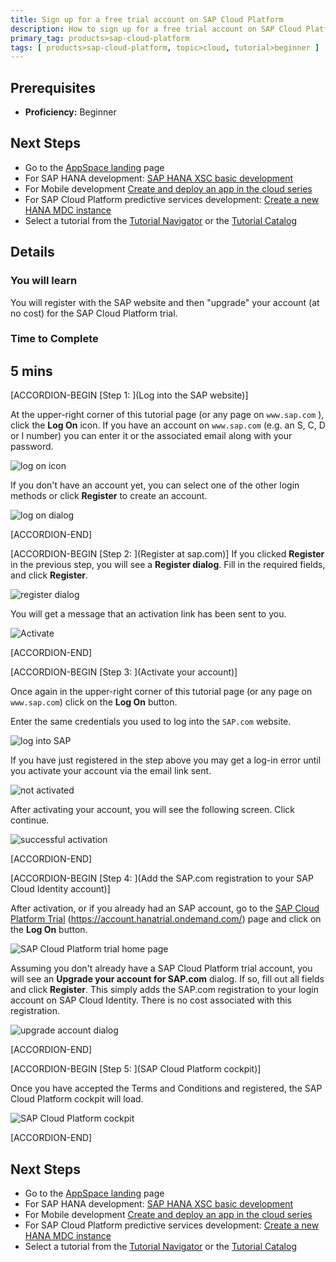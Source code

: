 ```yaml
---
title: Sign up for a free trial account on SAP Cloud Platform
description: How to sign up for a free trial account on SAP Cloud Platform
primary_tag: products>sap-cloud-platform
tags: [ products>sap-cloud-platform, topic>cloud, tutorial>beginner ]
---
```


## Prerequisites
 - **Proficiency:** Beginner

## Next Steps
 - Go to the [AppSpace landing](http://www.sap.com/developer/app-space.html) page
 - For SAP HANA development: [SAP HANA XSC basic development](http://www.sap.com/developer/tutorials/hana-web-development-workbench.html)
 - For Mobile development [Create and deploy an app in the cloud series](http://www.sap.com/developer/tutorials/hcp-create-destination.html)
 - For SAP Cloud Platform predictive services development: [Create a new HANA MDC instance](http://www.sap.com/developer/tutorials/hcpps-hana-create-mdc-instance.html)
 - Select a tutorial from the [Tutorial Navigator](http://www.sap.com/developer/tutorial-navigator.html) or the [Tutorial Catalog](http://www.sap.com/developer/tutorials.html)


## Details
### You will learn  
You will register with the SAP website and then "upgrade" your account (at no cost) for the SAP Cloud Platform trial.

### Time to Complete
**5 mins**
---

[ACCORDION-BEGIN [Step 1: ](Log into the SAP website)]

At the upper-right corner of this tutorial page (or any page on `www.sap.com` ), click the **Log On** icon. If you have an account on `www.sap.com` (e.g. an S, C, D or I number) you can enter it or the associated email along with your password.

![log on icon](sci-01.png)

If you don't have an account yet, you can select one of the other login methods or click **Register** to create an account.

![log on dialog](sci-02.png)


[ACCORDION-END]

[ACCORDION-BEGIN [Step 2: ](Register at sap.com)]
If you clicked **Register** in the previous step, you will see a **Register dialog**. Fill in the required fields, and click **Register**.

![register dialog](sci-02.1.png)

You will get a message that an activation link has been sent to you.

![Activate](hcp_signup3.png)


[ACCORDION-END]

[ACCORDION-BEGIN [Step 3: ](Activate your account)]

Once again in the upper-right corner of this tutorial page (or any page on `www.sap.com`) click on the **Log On** button.

Enter the same credentials you used to log into the `SAP.com` website.

![log into SAP](log-into-sap.png)

If you have just registered in the step above you may get a log-in error until you activate your account via the email link sent.

![not activated](not-activated.png)

After activating your account, you will see the following screen. Click continue.

![successful activation](successful-activation.png)


[ACCORDION-END]

[ACCORDION-BEGIN [Step 4: ](Add the SAP.com registration to your SAP Cloud Identity account)]

After activation, or if you already had an SAP account, go to the [SAP Cloud Platform Trial](https://account.hanatrial.ondemand.com/) (<https://account.hanatrial.ondemand.com/>) page and click on the **Log On** button.

![SAP Cloud Platform trial home page ](hcp-04.png)

Assuming you don't already have a SAP Cloud Platform trial account, you will see an **Upgrade your account for SAP.com** dialog. If so, fill out all fields and click **Register**. This simply adds the SAP.com registration to your login account on SAP Cloud Identity. There is no cost associated with this registration.

![upgrade account dialog](sci-03.png)


[ACCORDION-END]
<!--
[ACCORDION-BEGIN [Step 4: ](Verify you are logged in)]

The icon in the upper-right corner of this tutorial page (or any page on `www.sap.com` ), will update to show a generic profile symbol, or an avatar image if you've uploaded one.

![logged in](sci-04.png)



[ACCORDION-END]

[ACCORDION-BEGIN [Step 5: ](Log into SAP Cloud Platform Trial system)]

Go to the [SAP Cloud Platform Trial](https://account.hanatrial.ondemand.com/) (<https://account.hanatrial.ondemand.com/>) page and click on the **Log On** button.

![SAP Cloud Platform trial home page ](hcp-04.png)

Enter the same credentials you used to log into the `SAP.com` website.

![SAP Cloud Platformlog in](hcp-05.png)



[ACCORDION-END]

[ACCORDION-BEGIN [Step 5: ](Accept trial terms and conditions)]

You will be prompted with the legal disclaimer dialog box;  check the box and click **Accept** to continue.

![SAP Cloud Platformterms and conditions](hcp-06.png)


[ACCORDION-END] -->

[ACCORDION-BEGIN [Step 5: ](SAP Cloud Platform cockpit)]

Once you have accepted the Terms and Conditions and registered, the SAP Cloud Platform cockpit will load.

![SAP Cloud Platform cockpit](hcp-07.png)


[ACCORDION-END]

## Next Steps
 - Go to the [AppSpace landing](http://www.sap.com/developer/app-space.html) page
 - For SAP HANA development: [SAP HANA XSC basic development](http://www.sap.com/developer/tutorials/hana-web-development-workbench.html)
 - For Mobile development [Create and deploy an app in the cloud series](http://www.sap.com/developer/tutorials/hcp-create-destination.html)
 - For SAP Cloud Platform predictive services development: [Create a new HANA MDC instance](http://www.sap.com/developer/tutorials.html?link=hcpps-hana-create-mdc-instance.html)
 - Select a tutorial from the [Tutorial Navigator](http://www.sap.com/developer/tutorial-navigator.html) or the [Tutorial Catalog](http://www.sap.com/developer/tutorials.html)
